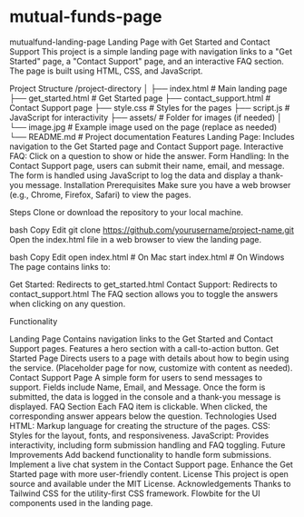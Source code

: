 # mutual-funds-page
mutualfund-landing-page
Landing Page with Get Started and Contact Support This project is a simple landing page with navigation links to a "Get Started" page, a "Contact Support" page, and an interactive FAQ section. The page is built using HTML, CSS, and JavaScript.

Project Structure /project-directory │ ├── index.html # Main landing page ├── get_started.html # Get Started page ├── contact_support.html # Contact Support page ├── style.css # Styles for the pages ├── script.js # JavaScript for interactivity ├── assets/ # Folder for images (if needed) │ └── image.jpg # Example image used on the page (replace as needed) └── README.md # Project documentation Features Landing Page: Includes navigation to the Get Started page and Contact Support page. Interactive FAQ: Click on a question to show or hide the answer. Form Handling: In the Contact Support page, users can submit their name, email, and message. The form is handled using JavaScript to log the data and display a thank-you message. Installation Prerequisites Make sure you have a web browser (e.g., Chrome, Firefox, Safari) to view the pages.

Steps Clone or download the repository to your local machine.

bash Copy Edit git clone https://github.com/yourusername/project-name.git Open the index.html file in a web browser to view the landing page.

bash Copy Edit open index.html # On Mac start index.html # On Windows The page contains links to:

Get Started: Redirects to get_started.html Contact Support: Redirects to contact_support.html The FAQ section allows you to toggle the answers when clicking on any question.

Functionality

Landing Page Contains navigation links to the Get Started and Contact Support pages. Features a hero section with a call-to-action button.
Get Started Page Directs users to a page with details about how to begin using the service. (Placeholder page for now, customize with content as needed).
Contact Support Page A simple form for users to send messages to support. Fields include Name, Email, and Message. Once the form is submitted, the data is logged in the console and a thank-you message is displayed.
FAQ Section Each FAQ item is clickable. When clicked, the corresponding answer appears below the question. Technologies Used HTML: Markup language for creating the structure of the pages. CSS: Styles for the layout, fonts, and responsiveness. JavaScript: Provides interactivity, including form submission handling and FAQ toggling. Future Improvements Add backend functionality to handle form submissions. Implement a live chat system in the Contact Support page. Enhance the Get Started page with more user-friendly content. License This project is open source and available under the MIT License.
Acknowledgements Thanks to Tailwind CSS for the utility-first CSS framework. Flowbite for the UI components used in the landing page.
